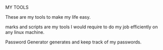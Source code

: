 MY TOOLS

These are my tools to make my life easy.

marks and scripts are my tools I would require to do my job efficiently on any linux machine.

Password Generator generates and keep track of my passwords.
